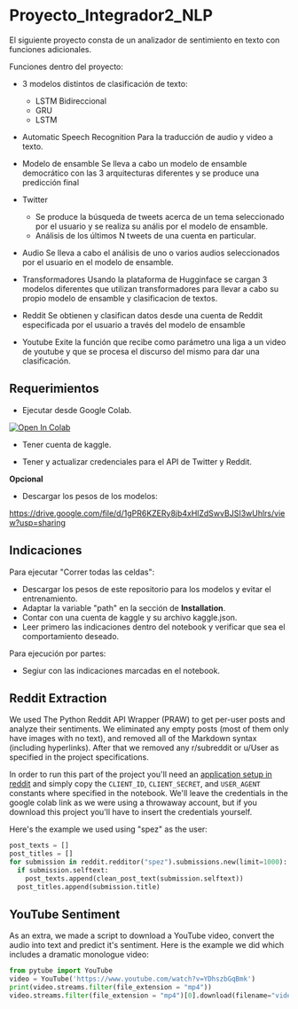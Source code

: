 # Proyecto_Integrador2_NLP

El siguiente proyecto consta de un analizador de sentimiento en texto con funciones adicionales.

Funciones dentro del proyecto:

* 3 modelos distintos de clasificación de texto:
  - LSTM Bidireccional
  - GRU
  - LSTM

* Automatic Speech Recognition 
  Para la traducción de audio y video a texto.
  
* Modelo de ensamble
  Se lleva a cabo un modelo de ensamble democrático con las 3 arquitecturas diferentes y se produce una predicción final
  
* Twitter
  - Se produce la búsqueda de tweets acerca de un tema seleccionado por el usuario y se realiza su anális por el modelo de ensamble.
  - Análisis de los últimos N tweets de una cuenta en particular.

* Audio
  Se lleva a cabo el análisis de uno o varios audios seleccionados por el usuario en el modelo de ensamble.

* Transformadores
  Usando la plataforma de Hugginface se cargan 3 modelos diferentes que utilizan transformadores para llevar a cabo su propio modelo de ensamble y clasificacion de textos.

* Reddit
  Se obtienen y clasifican datos desde una cuenta de Reddit especificada por el usuario a través del modelo de ensamble
  
* Youtube
  Exite la función que recibe como parámetro una liga a un video de youtube y que se procesa el discurso del mismo para dar una clasificación.
  
  
  
## Requerimientos

* Ejecutar desde Google Colab.

[![Open In Colab](https://colab.research.google.com/assets/colab-badge.svg)](https://colab.research.google.com/drive/1Fx8rsvv5IotawKibVsFzF0pnAIx8kW3d?usp=sharing)


* Tener cuenta de kaggle.

* Tener y actualizar credenciales para el API de Twitter y Reddit.

**Opcional**
* Descargar los pesos de los modelos: 

 https://drive.google.com/file/d/1gPR6KZERy8jb4xHlZdSwvBJSI3wUhlrs/view?usp=sharing

## Indicaciones
Para ejecutar "Correr todas las celdas":

* Descargar los pesos de este repositorio para los modelos y evitar el entrenamiento.
* Adaptar la variable "path" en la sección de **Installation**.
* Contar con una cuenta de kaggle y su archivo kaggle.json.
* Leer primero las indicaciones dentro del notebook y verificar que sea el comportamiento deseado.

Para ejecución por partes:

* Segiur con las indicaciones marcadas en el notebook.



## Reddit Extraction
We used The Python Reddit API Wrapper (PRAW) to get per-user posts and analyze their sentiments. We eliminated any empty posts (most of them only have images with no text), and removed all of the Markdown syntax (including hyperlinks). After that we removed any r/subreddit or u/User as specified in the project specifications.

In order to run this part of the project you'll need an [application setup in reddit](https://www.reddit.com/prefs/apps/) and simply copy the `CLIENT_ID`, `CLIENT_SECRET`, and `USER_AGENT` constants where specified in the notebook. We'll leave the credentials in the google colab link as we were using a throwaway account, but if you download this project you'll have to insert the credentials yourself. 

Here's the example we used using "spez" as the user:
```python
post_texts = []
post_titles = []
for submission in reddit.redditor("spez").submissions.new(limit=1000):
  if submission.selftext:
    post_texts.append(clean_post_text(submission.selftext))
  post_titles.append(submission.title)

```

## YouTube Sentiment 
As an extra, we made a script to download a YouTube video, convert the audio into text and predict it's sentiment. Here is the example we did which includes a dramatic monologue video:
```python
from pytube import YouTube
video = YouTube('https://www.youtube.com/watch?v=YDhszbGqBmk')
print(video.streams.filter(file_extension = "mp4"))
video.streams.filter(file_extension = "mp4")[0].download(filename="video")
```

